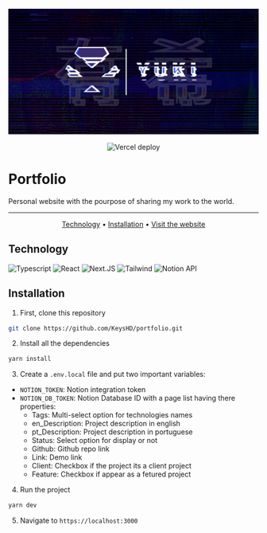 <p align="center">
	<img src="github/banner.png"/>
</p>

<p align="center">
	<img alt="Vercel deploy" src="https://img.shields.io/github/deployments/KeysHD/portfolio/production?label=vercel&logo=vercel&style=for-the-badge">
</p>

<p align="center">
	<h1>Portfolio</h1>
	<p>Personal website with the pourpose of sharing my work to the world.</p>
</p>

---

<p align="center">
 <a href="#technology">Technology</a> •
 <a href="#installation">Installation</a> •
	<a href="https://portfolio-yuki2dev.vercel.app/">Visit the website</a>
</p>

## Technology

<p align="left">
  <img alt="Typescript" src="https://img.shields.io/badge/TypeScript-007ACC?style=for-the-badge&logo=typescript&logoColor=white"/>
  <img alt="React" src="https://img.shields.io/badge/react-%2320232a.svg?style=for-the-badge&logo=react&logoColor=%2361DAFB"/>
  <img alt="Next.JS" src="https://img.shields.io/badge/next.js-000000?style=for-the-badge&logo=nextdotjs&logoColor=white"/>
  <img alt="Tailwind" src="https://img.shields.io/badge/Tailwind_CSS-38B2AC?style=for-the-badge&logo=tailwind-css&logoColor=white"/>
  <img alt="Notion API" src="https://img.shields.io/badge/Notion-000000?style=for-the-badge&logo=notion&logoColor=white"/>
</p>

## Installation

1. First, clone this repository

```bash
git clone https://github.com/KeysHD/portfolio.git
```

2. Install all the dependencies

```bash
yarn install
```

3. Create a `.env.local` file and put two important variables:

- `NOTION_TOKEN`: Notion integration token
- `NOTION_DB_TOKEN`: Notion Database ID with a page list having there properties:
  - Tags: Multi-select option for technologies names
  - en_Description: Project description in english
  - pt_Description: Project description in portuguese
  - Status: Select option for display or not
  - Github: Github repo link
  - Link: Demo link
  - Client: Checkbox if the project its a client project
  - Feature: Checkbox if appear as a fetured project

4. Run the project

```bash
yarn dev
```

5. Navigate to `https://localhost:3000`
